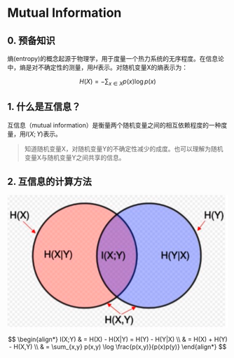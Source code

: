 # Mutual Information

## 0. 预备知识

熵(entropy)的概念起源于物理学，用于度量一个热力系统的无序程度。在信息论中，熵是对不确定性的测量，用$H$表示。对随机变量X的熵表示为：

$$H(X)=-\sum_{x \in X} p(x) \log p(x)$$

## 1. 什么是互信息？

互信息（mutual information）是衡量两个随机变量之间的相互依赖程度的一种度量，用$I(X;Y)$表示。

> 知道随机变量X，对随机变量Y的不确定性减少的成度。也可以理解为随机变量X与随机变量Y之间共享的信息。

## 2. 互信息的计算方法

![互信息韦恩图](<assets/Mutual Information/image.png>)

$$
\begin{align*}
I(X;Y) & = H(X) - H(X|Y) = H(Y) - H(Y|X) \\ & = H(X) + H(Y) - H(X,Y) \\ & = \sum_{x,y} p(x,y) \log \frac{p(x,y)}{p(x)p(y)}
\end{align*}
$$
